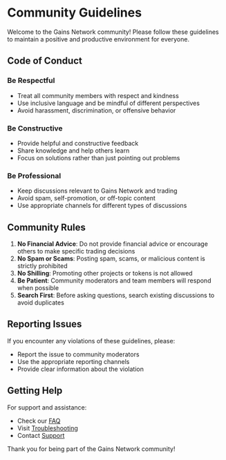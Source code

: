 # Community Guidelines

Welcome to the Gains Network community! Please follow these guidelines to maintain a positive and productive environment for everyone.

## Code of Conduct

### Be Respectful
- Treat all community members with respect and kindness
- Use inclusive language and be mindful of different perspectives
- Avoid harassment, discrimination, or offensive behavior

### Be Constructive
- Provide helpful and constructive feedback
- Share knowledge and help others learn
- Focus on solutions rather than just pointing out problems

### Be Professional
- Keep discussions relevant to Gains Network and trading
- Avoid spam, self-promotion, or off-topic content
- Use appropriate channels for different types of discussions

## Community Rules

1. **No Financial Advice**: Do not provide financial advice or encourage others to make specific trading decisions
2. **No Spam or Scams**: Posting spam, scams, or malicious content is strictly prohibited
3. **No Shilling**: Promoting other projects or tokens is not allowed
4. **Be Patient**: Community moderators and team members will respond when possible
5. **Search First**: Before asking questions, search existing discussions to avoid duplicates

## Reporting Issues

If you encounter any violations of these guidelines, please:
- Report the issue to community moderators
- Use the appropriate reporting channels
- Provide clear information about the violation

## Getting Help

For support and assistance:
- Check our [FAQ](/en/help/faq)
- Visit [Troubleshooting](/en/help/troubleshooting)  
- Contact [Support](/en/help/contact-support)

Thank you for being part of the Gains Network community!
